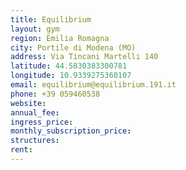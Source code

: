 ```yaml
---
title: Equilibrium
layout: gym
region: Emilia Romagna
city: Portile di Modena (MO)
address: Via Tincani Martelli 140
latitude: 44.5830383300781
longitude: 10.9339275360107
email: equilibrium@equilibrium.191.it
phone: +39 059460538
website: 
annual_fee: 
ingress_price: 
monthly_subscription_price: 
structures: 
rent: 
---
```


